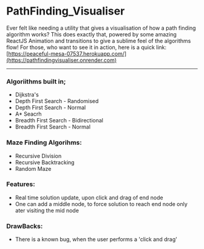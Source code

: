 # PathFinding_Visualiser
Ever felt like needing a utility that gives a visualisation of how a path finding algorithm works? This does exactly that, powered by some amazing ReactJS Animation and transitions to give a sublime feel of the algorithms flow! 
For those, who want to see it in action, here is a quick link: [https://peaceful-mesa-07537.herokuapp.com/](https://pathfindingvisualiser.onrender.com)

----------
### Algoriithms built in;
* Dijkstra's
* Depth First Search - Randomised
* Depth First Search - Normal
* A* Seacrh
* Breadth First Search - Bidirectional
* Breadth First Search - Normal

### Maze Finding Algorihms:
* Recursive Division
* Recursive Backtracking
* Random Maze

### Features:
* Real time solution update, upon click and drag of end node
* One can add a middle node, to force solution to reach end node only ater visiting the mid node


### DrawBacks:
* There is a known bug, when the user performs a 'click and drag'
